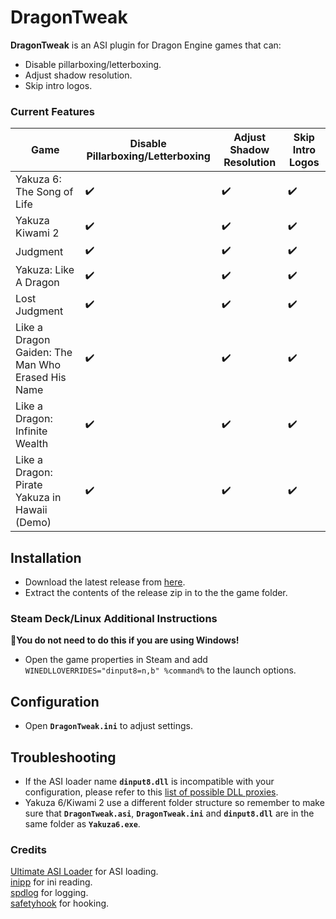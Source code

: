 # DragonTweak

**DragonTweak** is an ASI plugin for Dragon Engine games that can:
- Disable pillarboxing/letterboxing.
- Adjust shadow resolution.
- Skip intro logos.

### Current Features 

| Game                                              | Disable Pillarboxing/Letterboxing | Adjust Shadow Resolution | Skip Intro Logos |
|---------------------------------------------------|-----------------------------------|--------------------------|------------------|
| Yakuza 6: The Song of Life                        | ✔️                               | ✔️                      | ✔️              |
| Yakuza Kiwami 2                                   | ✔️                               | ✔️                      | ✔️              |
| Judgment                                          | ✔️                               | ✔️                      | ✔️              |
| Yakuza: Like A Dragon                             | ✔️                               | ✔️                      | ✔️              |
| Lost Judgment                                     | ✔️                               | ✔️                      | ✔️              |
| Like a Dragon Gaiden: The Man Who Erased His Name | ✔️                               | ✔️                      | ✔️              |
| Like a Dragon: Infinite Wealth                    | ✔️                               | ✔️                      | ✔️              |
| Like a Dragon: Pirate Yakuza in Hawaii (Demo)     | ✔️                               | ✔️                      | ✔️              |

## Installation  
- Download the latest release from [here](https://github.com/Lyall/DragonTweak/releases). 
- Extract the contents of the release zip in to the the game folder.  

### Steam Deck/Linux Additional Instructions
🚩**You do not need to do this if you are using Windows!**  
- Open the game properties in Steam and add `WINEDLLOVERRIDES="dinput8=n,b" %command%` to the launch options.  

## Configuration
- Open **`DragonTweak.ini`** to adjust settings.

## Troubleshooting
- If the ASI loader name **`dinput8.dll`** is incompatible with your configuration, please refer to this [list of possible DLL proxies](https://github.com/ThirteenAG/Ultimate-ASI-Loader#description).
- Yakuza 6/Kiwami 2 use a different folder structure so remember to make sure that **`DragonTweak.asi`**, **`DragonTweak.ini`** and **`dinput8.dll`** are in the same folder as **`Yakuza6.exe`**.

### Credits
[Ultimate ASI Loader](https://github.com/ThirteenAG/Ultimate-ASI-Loader) for ASI loading. <br />
[inipp](https://github.com/mcmtroffaes/inipp) for ini reading. <br />
[spdlog](https://github.com/gabime/spdlog) for logging. <br />
[safetyhook](https://github.com/cursey/safetyhook) for hooking.
